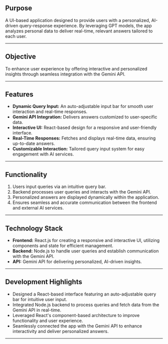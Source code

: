 

## **Purpose**
A UI-based application designed to provide users with a personalized, AI-driven query-response experience. By leveraging GPT models, the app analyzes personal data to deliver real-time, relevant answers tailored to each user.

---

## **Objective**
To enhance user experience by offering interactive and personalized insights through seamless integration with the Gemini API.

---

## **Features**
- **Dynamic Query Input:** An auto-adjustable input bar for smooth user interaction and real-time responses.  
- **Gemini API Integration:** Delivers answers customized to user-specific data.  
- **Interactive UI:** React-based design for a responsive and user-friendly interface.  
- **Real-Time Responses:** Fetches and displays real-time data, ensuring up-to-date answers.  
- **Customizable Interaction:** Tailored query input system for easy engagement with AI services.  

---

## **Functionality**
1. Users input queries via an intuitive query bar.
2. Backend processes user queries and interacts with the Gemini API.
3. Personalized answers are displayed dynamically within the application.
4. Ensures seamless and accurate communication between the frontend and external AI services.

---

## **Technology Stack**
- **Frontend:** React.js for creating a responsive and interactive UI, utilizing components and state for efficient management.  
- **Backend:** Node.js to handle user queries and establish communication with the Gemini API.  
- **API:** Gemini API for delivering personalized, AI-driven insights.

---

## **Development Highlights**
- Designed a React-based interface featuring an auto-adjustable query bar for intuitive user input.  
- Integrated Node.js backend to process queries and fetch data from the Gemini API in real-time.  
- Leveraged React's component-based architecture to improve functionality and user experience.  
- Seamlessly connected the app with the Gemini API to enhance interactivity and deliver personalized answers.

---

